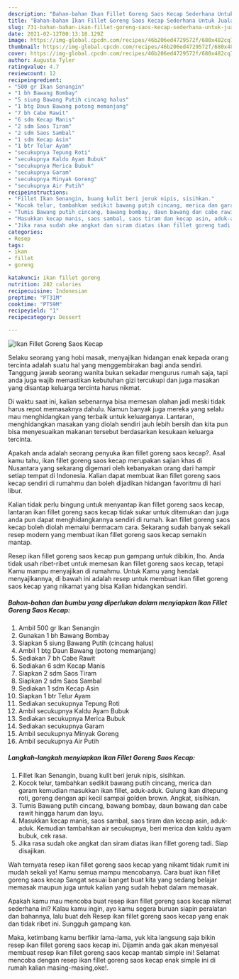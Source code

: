 ```yaml
---
description: "Bahan-bahan Ikan Fillet Goreng Saos Kecap Sederhana Untuk Jualan"
title: "Bahan-bahan Ikan Fillet Goreng Saos Kecap Sederhana Untuk Jualan"
slug: 731-bahan-bahan-ikan-fillet-goreng-saos-kecap-sederhana-untuk-jualan
date: 2021-02-12T00:13:18.129Z
image: https://img-global.cpcdn.com/recipes/46b206ed4729572f/680x482cq70/ikan-fillet-goreng-saos-kecap-foto-resep-utama.jpg
thumbnail: https://img-global.cpcdn.com/recipes/46b206ed4729572f/680x482cq70/ikan-fillet-goreng-saos-kecap-foto-resep-utama.jpg
cover: https://img-global.cpcdn.com/recipes/46b206ed4729572f/680x482cq70/ikan-fillet-goreng-saos-kecap-foto-resep-utama.jpg
author: Augusta Tyler
ratingvalue: 4.7
reviewcount: 12
recipeingredient:
- "500 gr Ikan Senangin"
- "1 bh Bawang Bombay"
- "5 siung Bawang Putih cincang halus"
- "1 btg Daun Bawang potong memanjang"
- "7 bh Cabe Rawit"
- "6 sdm Kecap Manis"
- "2 sdm Saos Tiram"
- "2 sdm Saos Sambal"
- "1 sdm Kecap Asin"
- "1 btr Telur Ayam"
- "secukupnya Tepung Roti"
- "secukupnya Kaldu Ayam Bubuk"
- "secukupnya Merica Bubuk"
- "secukupnya Garam"
- "secukupnya Minyak Goreng"
- "secukupnya Air Putih"
recipeinstructions:
- "Fillet Ikan Senangin, buang kulit beri jeruk nipis, sisihkan."
- "Kocok telur, tambahkan sedikit bawang putih cincang, merica dan garam kemudian masukkan ikan fillet, aduk-aduk. Gulung ikan ditepung roti, goreng dengan api kecil sampai golden brown. Angkat, sisihkan."
- "Tumis Bawang putih cincang, bawang bombay, daun bawang dan cabe rawit hingga harum dan layu."
- "Masukkan kecap manis, saos sambal, saos tiram dan kecap asin, aduk-aduk. Kemudian tambahkan air secukupnya, beri merica dan kaldu ayam bubuk, cek rasa."
- "Jika rasa sudah oke angkat dan siram diatas ikan fillet goreng tadi. Siap disajikan."
categories:
- Resep
tags:
- ikan
- fillet
- goreng

katakunci: ikan fillet goreng 
nutrition: 282 calories
recipecuisine: Indonesian
preptime: "PT31M"
cooktime: "PT59M"
recipeyield: "1"
recipecategory: Dessert

---
```



![Ikan Fillet Goreng Saos Kecap](https://img-global.cpcdn.com/recipes/46b206ed4729572f/680x482cq70/ikan-fillet-goreng-saos-kecap-foto-resep-utama.jpg)

Selaku seorang yang hobi masak, menyajikan hidangan enak kepada orang tercinta adalah suatu hal yang menggembirakan bagi anda sendiri. Tanggung jawab seorang  wanita bukan sekadar mengurus rumah saja, tapi anda juga wajib memastikan kebutuhan gizi tercukupi dan juga masakan yang disantap keluarga tercinta harus nikmat.

Di waktu  saat ini, kalian sebenarnya bisa memesan olahan jadi meski tidak harus repot memasaknya dahulu. Namun banyak juga mereka yang selalu mau menghidangkan yang terbaik untuk keluarganya. Lantaran, menghidangkan masakan yang diolah sendiri jauh lebih bersih dan kita pun bisa menyesuaikan makanan tersebut berdasarkan kesukaan keluarga tercinta. 



Apakah anda adalah seorang penyuka ikan fillet goreng saos kecap?. Asal kamu tahu, ikan fillet goreng saos kecap merupakan sajian khas di Nusantara yang sekarang digemari oleh kebanyakan orang dari hampir setiap tempat di Indonesia. Kalian dapat membuat ikan fillet goreng saos kecap sendiri di rumahmu dan boleh dijadikan hidangan favoritmu di hari libur.

Kalian tidak perlu bingung untuk menyantap ikan fillet goreng saos kecap, lantaran ikan fillet goreng saos kecap tidak sukar untuk ditemukan dan juga anda pun dapat menghidangkannya sendiri di rumah. ikan fillet goreng saos kecap boleh diolah memalui bermacam cara. Sekarang sudah banyak sekali resep modern yang membuat ikan fillet goreng saos kecap semakin mantap.

Resep ikan fillet goreng saos kecap pun gampang untuk dibikin, lho. Anda tidak usah ribet-ribet untuk memesan ikan fillet goreng saos kecap, tetapi Kamu mampu menyajikan di rumahmu. Untuk Kamu yang hendak menyajikannya, di bawah ini adalah resep untuk membuat ikan fillet goreng saos kecap yang nikamat yang bisa Kalian hidangkan sendiri.

<!--inarticleads1-->

##### Bahan-bahan dan bumbu yang diperlukan dalam menyiapkan Ikan Fillet Goreng Saos Kecap:

1. Ambil 500 gr Ikan Senangin
1. Gunakan 1 bh Bawang Bombay
1. Siapkan 5 siung Bawang Putih (cincang halus)
1. Ambil 1 btg Daun Bawang (potong memanjang)
1. Sediakan 7 bh Cabe Rawit
1. Sediakan 6 sdm Kecap Manis
1. Siapkan 2 sdm Saos Tiram
1. Siapkan 2 sdm Saos Sambal
1. Sediakan 1 sdm Kecap Asin
1. Siapkan 1 btr Telur Ayam
1. Sediakan secukupnya Tepung Roti
1. Ambil secukupnya Kaldu Ayam Bubuk
1. Sediakan secukupnya Merica Bubuk
1. Sediakan secukupnya Garam
1. Ambil secukupnya Minyak Goreng
1. Ambil secukupnya Air Putih




<!--inarticleads2-->

##### Langkah-langkah menyiapkan Ikan Fillet Goreng Saos Kecap:

1. Fillet Ikan Senangin, buang kulit beri jeruk nipis, sisihkan.
1. Kocok telur, tambahkan sedikit bawang putih cincang, merica dan garam kemudian masukkan ikan fillet, aduk-aduk. Gulung ikan ditepung roti, goreng dengan api kecil sampai golden brown. Angkat, sisihkan.
1. Tumis Bawang putih cincang, bawang bombay, daun bawang dan cabe rawit hingga harum dan layu.
1. Masukkan kecap manis, saos sambal, saos tiram dan kecap asin, aduk-aduk. Kemudian tambahkan air secukupnya, beri merica dan kaldu ayam bubuk, cek rasa.
1. Jika rasa sudah oke angkat dan siram diatas ikan fillet goreng tadi. Siap disajikan.




Wah ternyata resep ikan fillet goreng saos kecap yang nikamt tidak rumit ini mudah sekali ya! Kamu semua mampu mencobanya. Cara buat ikan fillet goreng saos kecap Sangat sesuai banget buat kita yang sedang belajar memasak maupun juga untuk kalian yang sudah hebat dalam memasak.

Apakah kamu mau mencoba buat resep ikan fillet goreng saos kecap nikmat sederhana ini? Kalau kamu ingin, ayo kamu segera buruan siapin peralatan dan bahannya, lalu buat deh Resep ikan fillet goreng saos kecap yang enak dan tidak ribet ini. Sungguh gampang kan. 

Maka, ketimbang kamu berfikir lama-lama, yuk kita langsung saja bikin resep ikan fillet goreng saos kecap ini. Dijamin anda gak akan menyesal membuat resep ikan fillet goreng saos kecap mantab simple ini! Selamat mencoba dengan resep ikan fillet goreng saos kecap enak simple ini di rumah kalian masing-masing,oke!.


